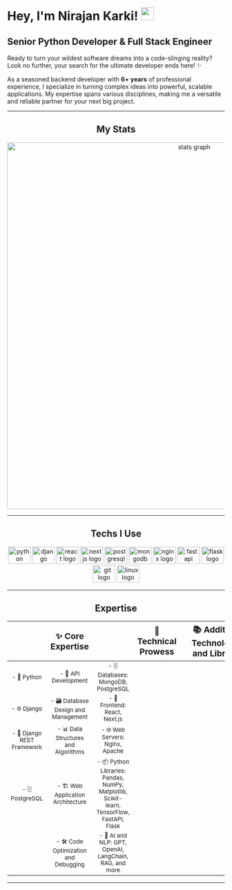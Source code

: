 # Hey, I'm Nirajan Karki! <img src="https://raw.githubusercontent.com/MartinHeinz/MartinHeinz/master/wave.gif" width="30px">

## Senior Python Developer & Full Stack Engineer

Ready to turn your wildest software dreams into a code-slinging reality? Look no further, your search for the ultimate developer ends here! ✨

As a seasoned backend developer with **6+ years** of professional experience, I specialize in turning complex ideas into powerful, scalable applications. My expertise spans various disciplines, making me a versatile and reliable partner for your next big project.

---

<h2 align="center">My Stats</h2>

<div align="center">
  <img src="http://github-profile-summary-cards.vercel.app/api/cards/profile-details?username=kneeraazon404&theme=react" width=850  alt="stats graph"/>
</div>

---

<h2 align="center">Techs I Use</h2>

<div align="center">
  <img src="https://cdn.jsdelivr.net/gh/devicons/devicon/icons/python/python-original.svg" height="40" width="52" alt="python logo"  />
  <img src="https://cdn.jsdelivr.net/gh/devicons/devicon/icons/django/django-plain.svg" height="40" width="52" alt="django logo"  />
  <img src="https://cdn.jsdelivr.net/gh/devicons/devicon/icons/react/react-original.svg" height="40" width="52" alt="react logo"  />
  <img src="https://cdn.jsdelivr.net/gh/devicons/devicon/icons/nextjs/nextjs-original.svg" height="40" width="52" alt="nextjs logo"  />
  <img src="https://cdn.jsdelivr.net/gh/devicons/devicon/icons/postgresql/postgresql-original.svg" height="40" width="52" alt="postgresql logo"  />
  <img src="https://cdn.jsdelivr.net/gh/devicons/devicon/icons/mongodb/mongodb-original.svg" height="40" width="52" alt="mongodb logo"  />
  <img src="https://cdn.jsdelivr.net/gh/devicons/devicon/icons/nginx/nginx-original.svg" height="40" width="52" alt="nginx logo"  />
  <img src="https://cdn.jsdelivr.net/gh/devicons/devicon/icons/fastapi/fastapi-original.svg" height="40" width="52" alt="fastapi logo"  />
  <img src="https://cdn.jsdelivr.net/gh/devicons/devicon/icons/flask/flask-original.svg" height="40" width="52" alt="flask logo"  />
  <img src="https://cdn.jsdelivr.net/gh/devicons/devicon/icons/git/git-plain.svg" height="40" width="52" alt="git logo"  />
  <img src="https://cdn.jsdelivr.net/gh/devicons/devicon/icons/linux/linux-original.svg" height="40" width="52" alt="linux logo"  />
</div>

---

<h2 align="center">Expertise</h2>

| <th style="font-size: 1.2em; font-weight: bold;">✨ Core Expertise</th> | <th style="font-size: 1.2em; font-weight: bold;">🔧 Technical Prowess</th> | <th style="font-size: 1.2em; font-weight: bold;">📚 Additional Technologies and Libraries</th> |
| :-------------------------------------------------------------------: | :--------------------------------------------------------------------: | :-------------------------------------------------------------------------: |
| <small>- 🐍 Python</small>                                          | <small>- 🔗 API Development</small>                                   | <small>- 🗄️ Databases: MongoDB, PostgreSQL</small>                         |
| <small>- 🌐 Django</small>                                          | <small>- 🗃️ Database Design and Management</small>                     | <small>- 🎨 Frontend: React, Next.js</small>                               |
| <small>- 🚀 Django REST Framework</small>                             | <small>- 📊 Data Structures and Algorithms</small>                     | <small>- 🌐 Web Servers: Nginx, Apache</small>                              |
| <small>- 🗄️ PostgreSQL</small>                                        | <small>- 🏗️ Web Application Architecture</small>                     | <small>- 📦 Python Libraries: Pandas, NumPy, Matplotlib, Scikit-learn, TensorFlow, FastAPI, Flask</small> |
|                                                                     | <small>- 🛠️ Code Optimization and Debugging</small>                     | <small>- 🤖 AI and NLP: GPT, OpenAI, LangChain, RAG, and more</small>         |

---
